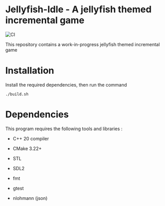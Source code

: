 # Jellyfish-Idle - A jellyfish themed incremental game
![CI](https://github.com/VacheDesNeiges/Jellyfish-Idle/actions/workflows/cmake-single-platform.yml/badge.svg)

This repository contains a work-in-progress jellyfish themed incremental game

# Installation
Install the required dependencies, then run the command
```
./build.sh
```

# Dependencies
This program requires the following tools and libraries :

- C++ 20 compiler
- CMake 3.22+
  
- STL 
- SDL2
- fmt
- gtest
- nlohmann (json)
